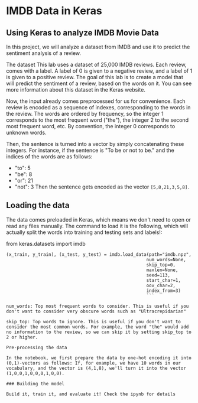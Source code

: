 # IMDB Data in Keras

## Using Keras to analyze IMDB Movie Data

In this project, we will analyze a dataset from IMDB and use it to predict the sentiment analysis of a review.

The dataset
This lab uses a dataset of 25,000 IMDB reviews. Each review, comes with a label. A label of 0 is given to a negative review, and a label of 1 is given to a positive review. The goal of this lab is to create a model that will predict the sentiment of a review, based on the words on it. You can see more information about this dataset in the Keras website.

Now, the input already comes preprocessed for us for convenience. Each review is encoded as a sequence of indexes, corresponding to the words in the review. The words are ordered by frequency, so the integer 1 corresponds to the most frequent word ("the"), the integer 2 to the second most frequent word, etc. By convention, the integer 0 corresponds to unknown words.

Then, the sentence is turned into a vector by simply concatenating these integers. For instance, if the sentence is "To be or not to be." and the indices of the words are as follows:

- "to": 5
- "be": 8
- "or": 21
- "not": 3
Then the sentence gets encoded as the vector ``` [5,8,21,3,5,8]. ```

## Loading the data

The data comes preloaded in Keras, which means we don't need to open or read any files manually. The command to load it is the following, which will actually split the words into training and testing sets and labels!:

from keras.datasets import imdb
```
(x_train, y_train), (x_test, y_test) = imdb.load_data(path="imdb.npz",
                                                     num_words=None,
                                                     skip_top=0,
                                                     maxlen=None,
                                                     seed=113,
                                                     start_char=1,
                                                     oov_char=2,
                                                     index_from=3)
                                                     ```

num_words: Top most frequent words to consider. This is useful if you don't want to consider very obscure words such as "Ultracrepidarian"

skip_top: Top words to ignore. This is useful if you don't want to consider the most common words. For example, the word "the" would add no information to the review, so we can skip it by setting skip_top to 2 or higher.

Pre-processing the data

In the notebook, we first prepare the data by one-hot encoding it into (0,1)-vectors as follows: If, for example, we have 10 words in our vocabulary, and the vector is (4,1,8), we'll turn it into the vector (1,0,0,1,0,0,0,1,0,0).

### Building the model

Build it, train it, and evaluate it! Check the ipynb for details
